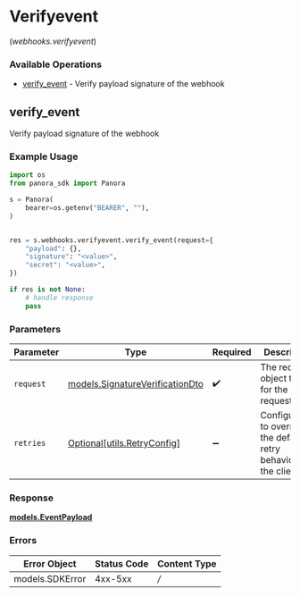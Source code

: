 # Verifyevent
(*webhooks.verifyevent*)

### Available Operations

* [verify_event](#verify_event) - Verify payload signature of the webhook

## verify_event

Verify payload signature of the webhook

### Example Usage

```python
import os
from panora_sdk import Panora

s = Panora(
    bearer=os.getenv("BEARER", ""),
)


res = s.webhooks.verifyevent.verify_event(request={
    "payload": {},
    "signature": "<value>",
    "secret": "<value>",
})

if res is not None:
    # handle response
    pass

```

### Parameters

| Parameter                                                                   | Type                                                                        | Required                                                                    | Description                                                                 |
| --------------------------------------------------------------------------- | --------------------------------------------------------------------------- | --------------------------------------------------------------------------- | --------------------------------------------------------------------------- |
| `request`                                                                   | [models.SignatureVerificationDto](../../models/signatureverificationdto.md) | :heavy_check_mark:                                                          | The request object to use for the request.                                  |
| `retries`                                                                   | [Optional[utils.RetryConfig]](../../models/utils/retryconfig.md)            | :heavy_minus_sign:                                                          | Configuration to override the default retry behavior of the client.         |


### Response

**[models.EventPayload](../../models/eventpayload.md)**
### Errors

| Error Object    | Status Code     | Content Type    |
| --------------- | --------------- | --------------- |
| models.SDKError | 4xx-5xx         | */*             |
